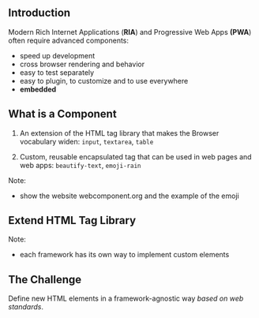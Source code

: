 ## Introduction

Modern <span class="text-highlight">Rich Internet Applications</span> (**RIA**) and <span class="text-highlight">Progressive Web Apps</span> **(PWA**) often require advanced components:

- speed up development
- cross browser rendering and behavior
- easy to test separately
- easy to plugin, to customize and to use everywhere
- <span class="text-highlight">**embedded**</span>


## What is a Component

1) An <span class="text-highlight">extension of the HTML tag library</span> that makes the Browser vocabulary widen: `input`, `textarea`, `table`

2) <span class="text-highlight">Custom, reusable encapsulated tag</span> that can be used in web pages and web apps: `beautify-text`, `emoji-rain`

Note:
- show the website webcomponent.org and the example of the emoji


## Extend HTML Tag Library

<div class="tweet" data-src="https://twitter.com/julienrenaux/status/957985488320843776?ref_src=twsrc%5Etfw"></div>

Note:
- each framework has its own way to implement custom elements


## The Challenge <span class="emoji-rocket" />

Define new HTML elements in a <span class="text-highlight">framework-agnostic way</span> *based on web standards*.
